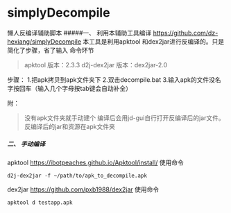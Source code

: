 # simplyDecompile
懒人反编译辅助脚本
#####一、 利用本辅助工具编译
https://github.com/dz-hexiang/simplyDecompile
本工具是利用apktool 和dex2jar进行反编译的。只是简化了步骤，省了输入
命令环节

> apktool 版本：2.3.3
d2j-dex2jar 版本：dex2jar-2.0

 步骤：
 1.把apk拷贝到apk文件夹下
 2.双击decompile.bat
 3.输入apk的文件没名字按回车（输入几个字母按tab键会自动补全）

附：
>  没有apk文件夹就手动建个
>  编译后会用jd-gui自行打开反编译后的jar文件。
>  反编译后的jar和资源在apk文件夹



##### 二、 手动编译
apktool 
https://ibotpeaches.github.io/Apktool/install/
使用命令
```
d2j-dex2jar -f ~/path/to/apk_to_decompile.apk
```

dex2jar
https://github.com/pxb1988/dex2jar
使用命令
```
apktool d testapp.apk
```
